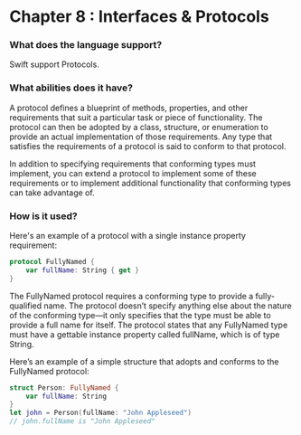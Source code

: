 # Chapter 8 : Interfaces & Protocols

### What does the language support?
Swift support Protocols.

### What abilities does it have?
A protocol defines a blueprint of methods, properties, and other requirements that suit a particular task or piece of functionality. The protocol can then be adopted by a class, structure, or enumeration to provide an actual implementation of those requirements. Any type that satisfies the requirements of a protocol is said to conform to that protocol.

In addition to specifying requirements that conforming types must implement, you can extend a protocol to implement some of these requirements or to implement additional functionality that conforming types can take advantage of.
### How is it used?
Here's an example of a protocol with a single instance property requirement:
```Swift
protocol FullyNamed {
    var fullName: String { get }
}
```
The FullyNamed protocol requires a conforming type to provide a fully-qualified name. The protocol doesn’t specify anything else about the nature of the conforming type—it only specifies that the type must be able to provide a full name for itself. The protocol states that any FullyNamed type must have a gettable instance property called fullName, which is of type String.

Here’s an example of a simple structure that adopts and conforms to the FullyNamed protocol:
```Swift
struct Person: FullyNamed {
    var fullName: String
}
let john = Person(fullName: "John Appleseed")
// john.fullName is "John Appleseed"
```